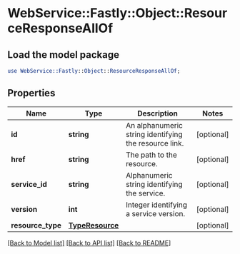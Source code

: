 # WebService::Fastly::Object::ResourceResponseAllOf

## Load the model package
```perl
use WebService::Fastly::Object::ResourceResponseAllOf;
```

## Properties
Name | Type | Description | Notes
------------ | ------------- | ------------- | -------------
**id** | **string** | An alphanumeric string identifying the resource link. | [optional] 
**href** | **string** | The path to the resource. | [optional] 
**service_id** | **string** | Alphanumeric string identifying the service. | [optional] 
**version** | **int** | Integer identifying a service version. | [optional] 
**resource_type** | [**TypeResource**](TypeResource.md) |  | [optional] 

[[Back to Model list]](../README.md#documentation-for-models) [[Back to API list]](../README.md#documentation-for-api-endpoints) [[Back to README]](../README.md)


